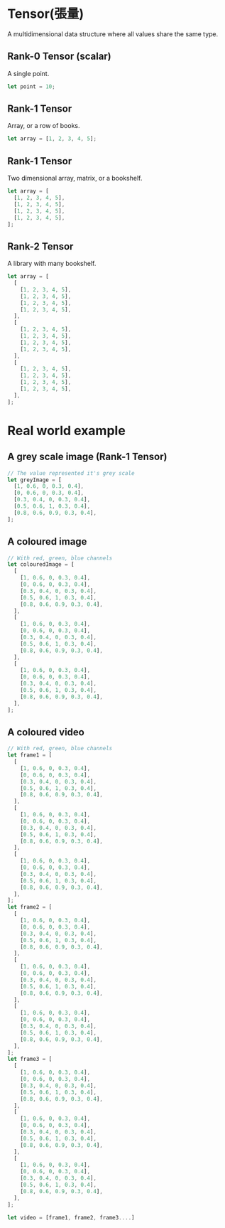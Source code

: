 # Tensor(張量)

A multidimensional data structure where all values share the same type.

## Rank-0 Tensor (scalar)

A single point.

```js
let point = 10;
```

## Rank-1 Tensor

Array, or a row of books.

```js
let array = [1, 2, 3, 4, 5];
```

## Rank-1 Tensor

Two dimensional array, matrix, or a bookshelf.

```js
let array = [
  [1, 2, 3, 4, 5],
  [1, 2, 3, 4, 5],
  [1, 2, 3, 4, 5],
  [1, 2, 3, 4, 5],
];
```

## Rank-2 Tensor

A library with many bookshelf.

```js
let array = [
  [
    [1, 2, 3, 4, 5],
    [1, 2, 3, 4, 5],
    [1, 2, 3, 4, 5],
    [1, 2, 3, 4, 5],
  ],
  [
    [1, 2, 3, 4, 5],
    [1, 2, 3, 4, 5],
    [1, 2, 3, 4, 5],
    [1, 2, 3, 4, 5],
  ],
  [
    [1, 2, 3, 4, 5],
    [1, 2, 3, 4, 5],
    [1, 2, 3, 4, 5],
    [1, 2, 3, 4, 5],
  ],
];
```

# Real world example

## A grey scale image (Rank-1 Tensor)

```js
// The value represented it's grey scale
let greyImage = [
  [1, 0.6, 0, 0.3, 0.4],
  [0, 0.6, 0, 0.3, 0.4],
  [0.3, 0.4, 0, 0.3, 0.4],
  [0.5, 0.6, 1, 0.3, 0.4],
  [0.8, 0.6, 0.9, 0.3, 0.4],
];
```

## A coloured image

```js
// With red, green, blue channels
let colouredImage = [
  [
    [1, 0.6, 0, 0.3, 0.4],
    [0, 0.6, 0, 0.3, 0.4],
    [0.3, 0.4, 0, 0.3, 0.4],
    [0.5, 0.6, 1, 0.3, 0.4],
    [0.8, 0.6, 0.9, 0.3, 0.4],
  ],
  [
    [1, 0.6, 0, 0.3, 0.4],
    [0, 0.6, 0, 0.3, 0.4],
    [0.3, 0.4, 0, 0.3, 0.4],
    [0.5, 0.6, 1, 0.3, 0.4],
    [0.8, 0.6, 0.9, 0.3, 0.4],
  ],
  [
    [1, 0.6, 0, 0.3, 0.4],
    [0, 0.6, 0, 0.3, 0.4],
    [0.3, 0.4, 0, 0.3, 0.4],
    [0.5, 0.6, 1, 0.3, 0.4],
    [0.8, 0.6, 0.9, 0.3, 0.4],
  ],
];
```

## A coloured video

```js
// With red, green, blue channels
let frame1 = [
  [
    [1, 0.6, 0, 0.3, 0.4],
    [0, 0.6, 0, 0.3, 0.4],
    [0.3, 0.4, 0, 0.3, 0.4],
    [0.5, 0.6, 1, 0.3, 0.4],
    [0.8, 0.6, 0.9, 0.3, 0.4],
  ],
  [
    [1, 0.6, 0, 0.3, 0.4],
    [0, 0.6, 0, 0.3, 0.4],
    [0.3, 0.4, 0, 0.3, 0.4],
    [0.5, 0.6, 1, 0.3, 0.4],
    [0.8, 0.6, 0.9, 0.3, 0.4],
  ],
  [
    [1, 0.6, 0, 0.3, 0.4],
    [0, 0.6, 0, 0.3, 0.4],
    [0.3, 0.4, 0, 0.3, 0.4],
    [0.5, 0.6, 1, 0.3, 0.4],
    [0.8, 0.6, 0.9, 0.3, 0.4],
  ],
];
let frame2 = [
  [
    [1, 0.6, 0, 0.3, 0.4],
    [0, 0.6, 0, 0.3, 0.4],
    [0.3, 0.4, 0, 0.3, 0.4],
    [0.5, 0.6, 1, 0.3, 0.4],
    [0.8, 0.6, 0.9, 0.3, 0.4],
  ],
  [
    [1, 0.6, 0, 0.3, 0.4],
    [0, 0.6, 0, 0.3, 0.4],
    [0.3, 0.4, 0, 0.3, 0.4],
    [0.5, 0.6, 1, 0.3, 0.4],
    [0.8, 0.6, 0.9, 0.3, 0.4],
  ],
  [
    [1, 0.6, 0, 0.3, 0.4],
    [0, 0.6, 0, 0.3, 0.4],
    [0.3, 0.4, 0, 0.3, 0.4],
    [0.5, 0.6, 1, 0.3, 0.4],
    [0.8, 0.6, 0.9, 0.3, 0.4],
  ],
];
let frame3 = [
  [
    [1, 0.6, 0, 0.3, 0.4],
    [0, 0.6, 0, 0.3, 0.4],
    [0.3, 0.4, 0, 0.3, 0.4],
    [0.5, 0.6, 1, 0.3, 0.4],
    [0.8, 0.6, 0.9, 0.3, 0.4],
  ],
  [
    [1, 0.6, 0, 0.3, 0.4],
    [0, 0.6, 0, 0.3, 0.4],
    [0.3, 0.4, 0, 0.3, 0.4],
    [0.5, 0.6, 1, 0.3, 0.4],
    [0.8, 0.6, 0.9, 0.3, 0.4],
  ],
  [
    [1, 0.6, 0, 0.3, 0.4],
    [0, 0.6, 0, 0.3, 0.4],
    [0.3, 0.4, 0, 0.3, 0.4],
    [0.5, 0.6, 1, 0.3, 0.4],
    [0.8, 0.6, 0.9, 0.3, 0.4],
  ],
];

let video = [frame1, frame2, frame3....]
```
